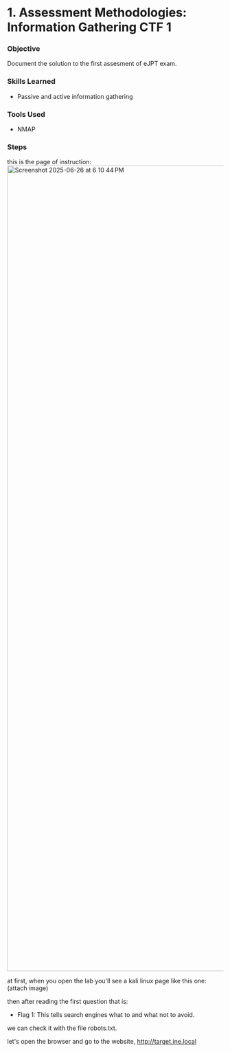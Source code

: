 # 1. Assessment Methodologies: Information Gathering CTF 1


### Objective
Document the solution to the first assesment of eJPT exam.

### Skills Learned
- Passive and active information gathering

### Tools Used

- NMAP

### Steps

this is the page of instruction: 
<img width="1876" alt="Screenshot 2025-06-26 at 6 10 44 PM" src="https://github.com/user-attachments/assets/dd2cb22c-1187-466f-baaf-b333a16fe488" />

at first, when you open the lab you'll see a kali linux page like this one: (attach image)

then after reading the first question that is: 
- Flag 1: This tells search engines what to and what not to avoid.

we can check it with the file robots.txt. 

let's open the browser and go to the website,  http://target.ine.local

